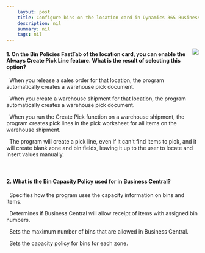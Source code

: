 ```yaml
---
    layout: post
    title: Configure bins on the location card in Dynamics 365 Business Central  
    description: nil
    summary: nil
    tags: nil
---
```



 <a target="_blank" href="https://docs.microsoft.com/en-us/learn/modules/configure-bins-location/4-check/"><i class="fas fa-external-link-alt"></i> </a>
 <img align="right" src="https://docs.microsoft.com/en-us/learn/achievements/configure-bins-location.svg">
####  1. On the Bin Policies FastTab of the location card, you can enable the Always Create Pick Line feature. What is the result of selecting this option?


<i class='far fa-square'></i> &nbsp;&nbsp;When you release a sales order for that location, the program automatically creates a warehouse pick document.

<i class='far fa-square'></i> &nbsp;&nbsp;When you create a warehouse shipment for that location, the program automatically creates a warehouse pick document.

<i class='far fa-square'></i> &nbsp;&nbsp;When you run the Create Pick function on a warehouse shipment, the program creates pick lines in the pick worksheet for all items on the warehouse shipment.

<i class='fas fa-check-square' style='color: Dodgerblue;'></i> &nbsp;&nbsp;The program will create a pick line, even if it can't find items to pick, and it will create blank zone and bin fields, leaving it up to the user to locate and insert values manually.
<br />
<br />
<br />

####  2. What is the Bin Capacity Policy used for in Business Central?


<i class='fas fa-check-square' style='color: Dodgerblue;'></i> &nbsp;&nbsp;Specifies how the program uses the capacity information on bins and items.

<i class='far fa-square'></i> &nbsp;&nbsp;Determines if Business Central will allow receipt of items with assigned bin numbers.

<i class='far fa-square'></i> &nbsp;&nbsp;Sets the maximum number of bins that are allowed in Business Central.

<i class='far fa-square'></i> &nbsp;&nbsp;Sets the capacity policy for bins for each zone.
<br />
<br />
<br />
